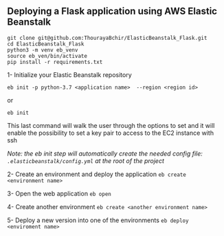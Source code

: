 Deploying a Flask application using AWS Elastic Beanstalk 
---------------------------------------------------------

```
git clone git@github.com:ThourayaBchir/ElasticBeanstalk_Flask.git
cd ElasticBeanstalk_Flask
python3 -m venv eb_venv
source eb_ven/bin/activate
pip install -r requirements.txt

```
1- Initialize your Elastic Beanstalk repository

`eb init -p python-3.7 <application name>  --region <region id>`

or 

`eb init`  

This last command will walk the user through the options to set and it will enable the possibility to set a key pair to access to the EC2 instance with ssh

_Note: the eb init step will automatically create the needed config file: `.elasticbeanstalk/config.yml` at the root of the project_

2- Create an environment and deploy the application
`eb create <environment name>`


3- Open the web application
`eb open`

4- Create another environment
`eb create <another environment name>`


5- Deploy a new version into one of the environments 
`eb deploy <enviroment name>`

